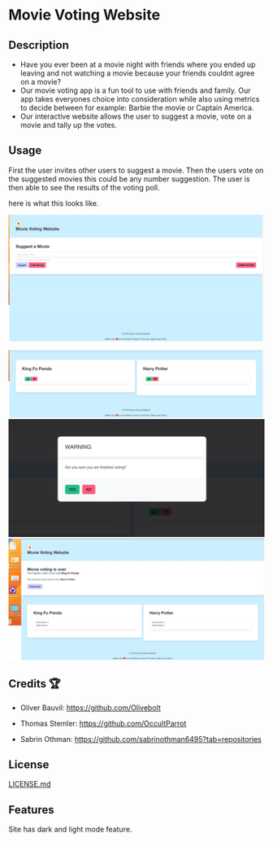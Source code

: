 # Movie Voting Website

## Description 
- Have you ever been at a movie night with friends where you ended up leaving and not watching a movie because your friends couldnt agree on a movie?
- Our movie voting app is a fun tool to use with friends and family. Our app takes everyones choice into consideration while also using metrics to decide between for example: Barbie the movie or Captain America.
- Our interactive website allows the user to suggest a movie, vote on a movie and tally up the votes.

## Usage
First the user invites other users to suggest a movie.
Then the users vote on the suggested movies this could be any number suggestion.
The user is then able to see the results of the voting poll.

here is what this looks like.

![Our home page is simple, here we have a suggestion box for our user to suggest movies.](assets/images/Movievoting1.jpg)

![After the suggestions are made, our user is able to click one of the vote buttons thumbs up or down.](assets/images/Movievoting2.jpg)
![after clicking the finished voting botton a "Warning" modal is displayed asking user if they are finished voting](assets/images/Movievoting3.jpg)
![if the user clicks yes they are then presented with a poll showing the number of votes.](assets/images/movievoting4.jpg)

## Credits 🏆 
 - Oliver Bauvil: https://github.com/Olivebolt

 - Thomas Stemler: https://github.com/OccultParrot

 - Sabrin Othman: https://github.com/sabrinothman6495?tab=repositories


## License 
[LICENSE.md](https://github.com/OccultParrot/movie-suggestion-voting/blob/main/LICENSE)


## Features

Site has dark and light mode feature. 
